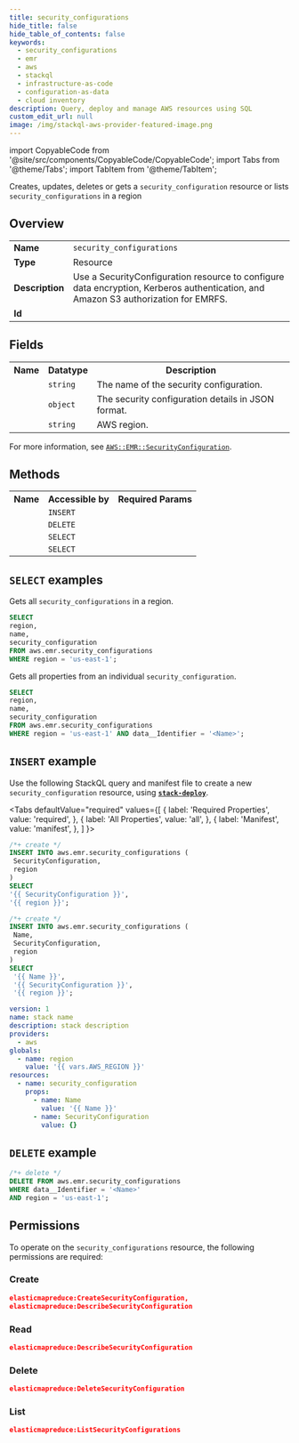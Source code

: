 ```yaml
---
title: security_configurations
hide_title: false
hide_table_of_contents: false
keywords:
  - security_configurations
  - emr
  - aws
  - stackql
  - infrastructure-as-code
  - configuration-as-data
  - cloud inventory
description: Query, deploy and manage AWS resources using SQL
custom_edit_url: null
image: /img/stackql-aws-provider-featured-image.png
---
```


import CopyableCode from '@site/src/components/CopyableCode/CopyableCode';
import Tabs from '@theme/Tabs';
import TabItem from '@theme/TabItem';

Creates, updates, deletes or gets a <code>security_configuration</code> resource or lists <code>security_configurations</code> in a region

## Overview
<table>
<tbody>
<tr><td><b>Name</b></td><td><code>security_configurations</code></td></tr>
<tr><td><b>Type</b></td><td>Resource</td></tr>
<tr><td><b>Description</b></td><td>Use a SecurityConfiguration resource to configure data encryption, Kerberos authentication, and Amazon S3 authorization for EMRFS.</td></tr>
<tr><td><b>Id</b></td><td><CopyableCode code="aws.emr.security_configurations" /></td></tr>
</tbody>
</table>

## Fields
<table>
<tbody>
<tr><th>Name</th><th>Datatype</th><th>Description</th></tr><tr><td><CopyableCode code="name" /></td><td><code>string</code></td><td>The name of the security configuration.</td></tr>
<tr><td><CopyableCode code="security_configuration" /></td><td><code>object</code></td><td>The security configuration details in JSON format.</td></tr>
<tr><td><CopyableCode code="region" /></td><td><code>string</code></td><td>AWS region.</td></tr>
</tbody>
</table>

For more information, see <a href="https://docs.aws.amazon.com/AWSCloudFormation/latest/UserGuide/aws-resource-emr-securityconfiguration.html"><code>AWS::EMR::SecurityConfiguration</code></a>.

## Methods

<table>
<tbody>
  <tr>
    <th>Name</th>
    <th>Accessible by</th>
    <th>Required Params</th>
  </tr>
  <tr>
    <td><CopyableCode code="create_resource" /></td>
    <td><code>INSERT</code></td>
    <td><CopyableCode code="SecurityConfiguration, region" /></td>
  </tr>
  <tr>
    <td><CopyableCode code="delete_resource" /></td>
    <td><code>DELETE</code></td>
    <td><CopyableCode code="data__Identifier, region" /></td>
  </tr>
  <tr>
    <td><CopyableCode code="list_resources" /></td>
    <td><code>SELECT</code></td>
    <td><CopyableCode code="region" /></td>
  </tr>
  <tr>
    <td><CopyableCode code="get_resource" /></td>
    <td><code>SELECT</code></td>
    <td><CopyableCode code="data__Identifier, region" /></td>
  </tr>
</tbody>
</table>

## `SELECT` examples
Gets all <code>security_configurations</code> in a region.
```sql
SELECT
region,
name,
security_configuration
FROM aws.emr.security_configurations
WHERE region = 'us-east-1';
```
Gets all properties from an individual <code>security_configuration</code>.
```sql
SELECT
region,
name,
security_configuration
FROM aws.emr.security_configurations
WHERE region = 'us-east-1' AND data__Identifier = '<Name>';
```

## `INSERT` example

Use the following StackQL query and manifest file to create a new <code>security_configuration</code> resource, using [__`stack-deploy`__](https://pypi.org/project/stack-deploy/).

<Tabs
    defaultValue="required"
    values={[
      { label: 'Required Properties', value: 'required', },
      { label: 'All Properties', value: 'all', },
      { label: 'Manifest', value: 'manifest', },
    ]
}>
<TabItem value="required">

```sql
/*+ create */
INSERT INTO aws.emr.security_configurations (
 SecurityConfiguration,
 region
)
SELECT 
'{{ SecurityConfiguration }}',
'{{ region }}';
```
</TabItem>
<TabItem value="all">

```sql
/*+ create */
INSERT INTO aws.emr.security_configurations (
 Name,
 SecurityConfiguration,
 region
)
SELECT 
 '{{ Name }}',
 '{{ SecurityConfiguration }}',
 '{{ region }}';
```
</TabItem>
<TabItem value="manifest">

```yaml
version: 1
name: stack name
description: stack description
providers:
  - aws
globals:
  - name: region
    value: '{{ vars.AWS_REGION }}'
resources:
  - name: security_configuration
    props:
      - name: Name
        value: '{{ Name }}'
      - name: SecurityConfiguration
        value: {}

```
</TabItem>
</Tabs>

## `DELETE` example

```sql
/*+ delete */
DELETE FROM aws.emr.security_configurations
WHERE data__Identifier = '<Name>'
AND region = 'us-east-1';
```

## Permissions

To operate on the <code>security_configurations</code> resource, the following permissions are required:

### Create
```json
elasticmapreduce:CreateSecurityConfiguration,
elasticmapreduce:DescribeSecurityConfiguration
```

### Read
```json
elasticmapreduce:DescribeSecurityConfiguration
```

### Delete
```json
elasticmapreduce:DeleteSecurityConfiguration
```

### List
```json
elasticmapreduce:ListSecurityConfigurations
```
